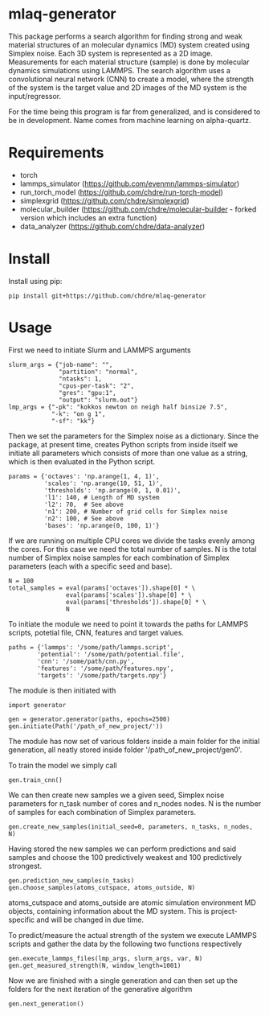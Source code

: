 # mlaq-generator
This package performs a search algorithm for finding strong and weak material structures of an molecular dynamics (MD) system created using Simplex noise. Each 3D system is represented as a 2D image.  Measurements for each material structure (sample) is done by molecular dynamics simulations using LAMMPS. The search algorithm uses a convolutional neural network (CNN) to create a model, where the strength of the system is the target value and 2D images of the MD system is the input/regressor.

For the time being this program is far from generalized, and is considered to be in development. Name comes from machine learning on alpha-quartz.

# Requirements
- torch
- lammps_simulator (https://github.com/evenmn/lammps-simulator)
- run_torch_model (https://github.com/chdre/run-torch-model)
- simplexgrid (https://github.com/chdre/simplexgrid)
- molecular_builder (https://github.com/chdre/molecular-builder - forked version which includes an extra function)
- data_analyzer (https://github.com/chdre/data-analyzer)

# Install 
Install using pip:
```
pip install git+https://github.com/chdre/mlaq-generator
```

# Usage
First we need to initiate Slurm and LAMMPS arguments
```
slurm_args = {"job-name": "",
              "partition": "normal",
              "ntasks": 1,
              "cpus-per-task": "2",
              "gres": "gpu:1",
              "output": "slurm.out"}
lmp_args = {"-pk": "kokkos newton on neigh half binsize 7.5",
            "-k": "on g 1",
            "-sf": "kk"}
```
Then we set the parameters for the Simplex noise as a dictionary. Since the package, at present time, creates Python scripts from inside itself we initiate all parameters which consists of more than one value as a string, which is then evaluated in the Python script.
```
params = {'octaves': 'np.arange(1, 4, 1)',
          'scales': 'np.arange(10, 51, 1)',
          'thresholds': 'np.arange(0, 1, 0.01)',
          'l1': 140, # Length of MD system
          'l2': 70,  # See above
          'n1': 200, # Number of grid cells for Simplex noise
          'n2': 100, # See above
          'bases': 'np.arange(0, 100, 1)'}
```

If we are running on multiple CPU cores we divide the tasks evenly among the cores. For this case we need the total number of samples. N is the total number of Simplex noise samples for each combination of Simplex parameters (each with a specific seed and base).
```
N = 100 
total_samples = eval(params['octaves']).shape[0] * \
                eval(params['scales']).shape[0] * \
                eval(params['thresholds']).shape[0] * \
                N
```

To initiate the module we need to point it towards the paths for LAMMPS scripts, potetial file, CNN, features and target values.

```
paths = {'lammps': '/some/path/lammps.script',
        'potential': '/some/path/potential.file',
        'cnn': '/some/path/cnn.py',
        'features': '/some/path/features.npy',
        'targets': '/some/path/targets.npy'}
```
The module is then initiated with

```
import generator

gen = generator.generator(paths, epochs=2500)
gen.initiate(Path('/path_of_new_project/'))
```
The module has now set of various folders inside a main folder for the initial generation, all neatly stored inside folder '/path_of_new_project/gen0'. 

To train the model we simply call

```
gen.train_cnn()
```

We can then create new samples we a given seed, Simplex noise parameters for n_task number of cores and n_nodes nodes. N is the number of samples for each combination of Simplex parameters.

```
gen.create_new_samples(initial_seed=0, parameters, n_tasks, n_nodes, N)
```

Having stored the new samples we can perform predictions and said samples and choose the 100 predictively weakest and 100 predictively strongest. 

```
gen.prediction_new_samples(n_tasks)
gen.choose_samples(atoms_cutspace, atoms_outside, N)
```
atoms_cutspace and atoms_outside are atomic simulation environment MD objects, containing information about the MD system. This is project-specific and will be changed in due time. 

To predict/measure the actual strength of the system we execute LAMMPS scripts and gather the data by the following two functions respectively
```
gen.execute_lammps_files(lmp_args, slurm_args, var, N)
gen.get_measured_strength(N, window_length=1001)
```

Now we are finished with a single generation and can then set up the folders for the next iteration of the generative algorithm

```
gen.next_generation()
```
